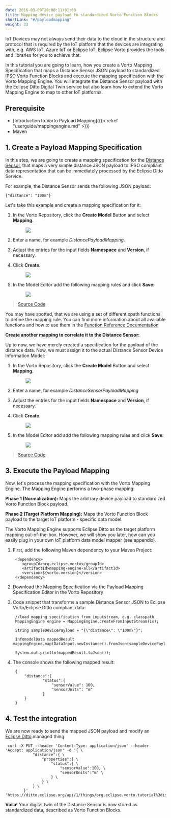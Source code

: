 ```yaml
---
date: 2016-03-09T20:08:11+01:00
title: Mapping device payload to standardized Vorto Function Blocks 
shortLink: "#/payloadmapping"
weight: 33
---
```


IoT Devices may not always send their data to the cloud in the structure and protocol that is required by the IoT platform that the devices are integrating with, e.g. AWS IoT, Azure IoT or Eclipse IoT. Eclipse Vorto provides the tools and libraries for you to achieve that.

In this tutorial you are going to learn, how you create a Vorto Mapping Specification that maps a Distance Sensor JSON payload to standardized [IPSO](https://github.com/IPSO-Alliance/pub) Vorto Function Blocks and execute the mapping specification with the Vorto Mapping Engine. You will integrate the Distance Sensor payload with the Eclipse Ditto Digital Twin service but also learn how to extend the Vorto Mapping Engine to map to other IoT platforms.  

<!--more-->

## Prerequisite

* [Introduction to Vorto Payload Mapping]({{< relref "userguide/mappingengine.md" >}})
* Maven

## 1. Create a Payload Mapping Specification

In this step, we are going to create a mapping specification for the [Distance Sensor](http://vorto.eclipse.org/#/details/org.eclipse.vorto.tutorial/DistanceSensor/1.0.0), that maps a very simple distance JSON payload to IPSO compliant data representation that can be immediately processed by the Eclipse Ditto Service.

For example, the Distance Sensor sends the following JSON payload:
	
	{"distance": "100m"} 

Let's take this example and create a mapping specification for it:

1. In the Vorto Repository, click the **Create Model** Button and select **Mapping**.
	<figure class="screenshot">
	<img src="/images/tutorials/getting_started/create_function_block_designer_btn.png">
	</figure> 
2. Enter a name, for example _DistancePayloadMapping_.
3. Adjust the entries for the input fields **Namespace** and **Version**, if necessary.
4. Click **Create**.
	<figure class="screenshot">
  	<img src="/images/tutorials/payload_mapping/create_mapping_payloadDistanceMapping.png">
	</figure>
5. In the Model Editor add the following mapping rules and click **Save**:

	<figure class="screenshot">
	<img src="/images/tutorials/payload_mapping/edit_mapping.png"> 	
	</figure>
> <a target="_blank" href="http://vorto.eclipse.org/#/details/org.eclipse.vorto.tutorial.mapping/DistancePayloadMapping/1.0.0">Source Code</a>



You may have spotted, that we are using a set of different xpath functions to define the mapping rule. You can find more information about all available functions and how to use them in the [Function Reference Documentation](https://github.com/eclipse/vorto/blob/0.10.0.M4/mapping-engine/docs/built_in_converters.md)

**Create another mapping to correlate it to the Distance Sensor:**

Up to now, we have merely created a specification for the payload of the distance data. Now, we must assign it to the actual Distance Sensor Device Information Model:

1. In the Vorto Repository, click the **Create Model** Button and select **Mapping**.
	<figure class="screenshot">
	<img src="/images/tutorials/getting_started/create_function_block_designer_btn.png">
	</figure> 
2. Enter a name, for example _DistanceSensorPayloadMapping_
3. Adjust the entries for the input fields **Namespace** and **Version**, if necessary.
4. Click **Create**.
	<figure class="screenshot">
  	<img src="/images/tutorials/payload_mapping/create_mapping_payloadDistanceSensorMapping.png">
	</figure>
6. In the Model Editor add add the following mapping rules and click **Save**:

	<figure class="screenshot">
  	<img src="/images/tutorials/payload_mapping/edit_mapping_Sensor.png">
	</figure>
> <a target="_blank" href="http://vorto.eclipse.org/#/details/org.eclipse.vorto.tutorial.mapping/DistanceSensorPayloadMapping/1.0.0">Source Code</a>

## 3. Execute the Payload Mapping 

Now, let's process the mapping specification with the Vorto Mapping Engine. The Mapping Engine performs a two-phase mapping:

**Phase 1 (Normalization):** Maps the arbitrary device payload to standardized Vorto Function Block payload.

**Phase 2 (Target Platform Mapping):** Maps the Vorto Function Block payload to the target IoT platform - specific data model. 

The Vorto Mapping Engine supports Eclipse Ditto as the target platform mapping out-of-the-box. However, we will show you later, how can you easily plug in your own IoT platform data model mapper (see appendix).

1. First, add the following Maven dependency to your Maven Project:

		<dependency>
		   <groupId>org.eclipse.vorto</groupId>
		   <artifactId>mapping-engine-all</artifactId>
		   <version>${vorto.version}</version>
		</dependency>

2. Download the Mapping Specification via the Payload Mapping Specification Editor in the Vorto Repository


3. Code snippet that transforms a sample Distance Sensor JSON to Eclipse Vorto/Eclipse Ditto compliant data:

		//load mapping specification from inputstream, e.g. classpath
		MappingEngine engine = MappingEngine.createFromInputStream(is);

		String sampleDevicePayload = "{\"distance\": \"100m\"}";

		InfomodelData mappedResult mappingEngine.map(DataInput.newInstance().fromJson(sampleDevicePayload));
		
		System.out.println(mappedResult.toJson());

3. The console shows the following mapped result:

		{
			"distance":{
					"status":{
						"sensorValue": 100,
						"sensorUnits": "m"
					}
			}
		}
	
## 4. Test the integration

We are now ready to send the mapped JSON payload and modify an [Eclipse Ditto](https://ditto.eclipse.org/) managed thing:

	 curl -X PUT --header 'Content-Type: application/json' --header 'Accept: application/json' -d '{ \ 
	 			"distance":{ \
	 				"properties":{ \ 
	 					"status":{ \ 
	 						"sensorValue":100, \ 
	 						"sensorUnits":"m" \ 
	 					} \ 
	 				} \ 
	 			} \ 
	 		}' 'https://ditto.eclipse.org/api/1/things/org.eclipse.vorto.tutorial%3distancesensor/features'


**Voila!** Your digital twin of the Distance Sensor is now stored as standardized data, described as Vorto Function Blocks. 
		
